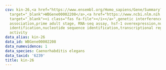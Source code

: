 ```yaml
---
csv: kin-26,<a href="https://www.ensembl.org/Homo_sapiens/Gene/Summary?db=core;g=WBGene00002208"
  target="_blank">WBGene00002208</a>,<a href="https://www.ncbi.nlm.nih.gov/pubmed/30894454"
  target="_blank"><i class="fas fa-file"></i></a>",genetic interference,functional
  association,prime adult stage, RNA-seq assay, hsf-1 overexpression,nucleotide sequence
  identification,nucleotide sequence identification,transcriptional regulation,up-regulates
  activity
data_alias: kin-26
data_id: WBGene00002208
data_numevidence: 1
data_species: Caenorhabditis elegans
data_taxid: '6239'
title: kin-26
---
```

